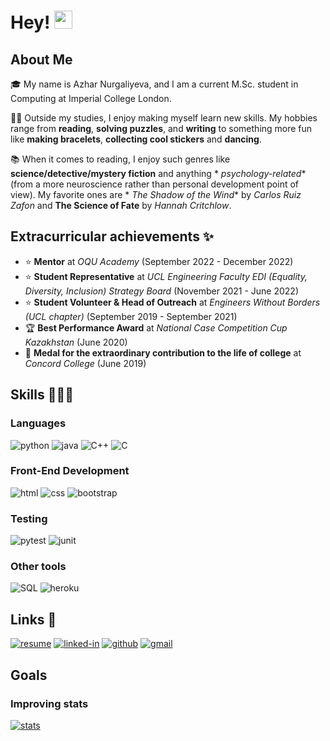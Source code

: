 # Hey! <img src="https://media.giphy.com/media/Ql1bjtd3R9fORmLABc/giphy.gif" width="29px" height="29px">

## About Me

🎓 My name is Azhar Nurgaliyeva, and I am a current M.Sc. student in Computing at Imperial College London.

💃🏻 Outside my studies, I enjoy making myself learn new skills. My hobbies range from **reading**, **solving puzzles**,
and **writing** to something more fun like **making bracelets**, **collecting cool stickers** and **dancing**.

📚 When it comes to reading, I enjoy such genres like **science/detective/mystery fiction** and anything *
*psychology-related** (from a more neuroscience rather than personal development point of view). My favorite ones are *
*The Shadow of the Wind** by _Carlos Ruiz Zafon_ and **The Science of Fate** by _Hannah Critchlow_.

## Extracurricular achievements ✨

- ⭐ **Mentor** at _OQU Academy_ (September 2022 - December 2022)
- ⭐ **Student Representative** at _UCL Engineering Faculty EDI (Equality, Diversity, Inclusion) Strategy
  Board_ (November 2021 - June 2022)
- ⭐ **Student Volunteer & Head of Outreach** at _Engineers Without Borders (UCL chapter)_ (September 2019 - September
  2021)
- 🏆 **Best Performance Award** at _National Case Competition Cup Kazakhstan_ (June 2020)
- 🏅 **Medal for the extraordinary contribution to the life of college** at _Concord College_ (June 2019)

## Skills 👩🏼‍💻

### Languages

![python](https://img.shields.io/badge/Python-3776AB?style=for-the-badge&logo=python&logoColor=white)
![java](https://img.shields.io/badge/Java-007396?style=for-the-badge&logo=java&logoColor=white)
![C++](https://img.shields.io/badge/C++-00599C?style=for-the-badge&logo=c%2B%2B&logoColor=white)
![C](https://img.shields.io/badge/C-00599C?style=for-the-badge&logo=c&logoColor=white)

### Front-End Development

![html](https://img.shields.io/badge/HTML5-E34F26?style=for-the-badge&logo=html5&logoColor=white)
![css](https://img.shields.io/badge/CSS3-1572B6?style=for-the-badge&logo=css3&logoColor=white)
![bootstrap](https://img.shields.io/badge/Bootstrap-563D7C?style=for-the-badge&logo=bootstrap&logoColor=white)

### Testing

![pytest](https://img.shields.io/badge/Pytest-3776AB?style=for-the-badge&logo=python&logoColor=white)
![junit](https://img.shields.io/badge/JUnit-25A162?style=for-the-badge&logo=junit&logoColor=white)

### Other tools

![SQL](https://img.shields.io/badge/SQL-4479A1?style=for-the-badge&logo=sql&logoColor=white)
![heroku](https://img.shields.io/badge/Heroku-430098?style=for-the-badge&logo=heroku&logoColor=white)

## Links 🔗

[![resume](https://img.shields.io/badge/Resume-4285F4?style=for-the-badge&logo=read-the-docs&logoColor=white)]()
[![linked-in](https://img.shields.io/badge/Linked_In-0077B5?style=for-the-badge&logo=LinkedIn&logoColor=white)](https://www.linkedin.com/in/azhar-nurgaliyeva/)
[![github](https://img.shields.io/badge/GitHub-000000?style=for-the-badge&logo=GitHub&logoColor=white)](https://github.com/azhar-nurgaliyeva)
[![gmail](https://img.shields.io/badge/Gmail-D14836?style=for-the-badge&logo=Gmail&logoColor=white)](mailto:https://github.com/azhar-nurgaliyeva)

## Goals
### Improving stats
[![stats](https://github-readme-stats.vercel.app/api?username=azhar-nurgaliyeva&count_private=true&show_icons=true&theme=midnight-purple)]()
